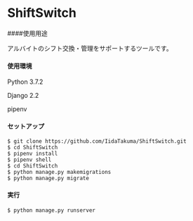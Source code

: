 
# ShiftSwitch

####使用用途

アルバイトのシフト交換・管理をサポートするツールです。



#### 使用環境

Python 3.7.2

Django 2.2

pipenv



#### セットアップ

```shell
$ git clone https://github.com/IidaTakuma/ShiftSwitch.git
$ cd ShiftSwitch
$ pipenv install
$ pipenv shell
$ cd ShiftSwitch
$ python manage.py makemigrations
$ python manage.py migrate
```



#### 実行

```shell
$ python manage.py runserver
```





